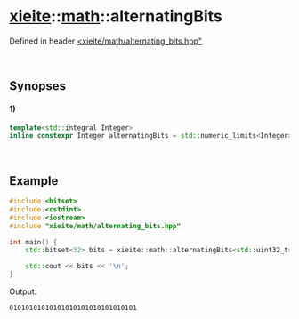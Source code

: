 # [xieite](../../xieite.md)\:\:[math](../../math.md)\:\:alternatingBits
Defined in header [<xieite/math/alternating_bits.hpp"](../../../include/xieite/math/alternating_bits.hpp)

&nbsp;

## Synopses
#### 1)
```cpp
template<std::integral Integer>
inline constexpr Integer alternatingBits = std::numeric_limits<Integer>::max() / 3;
```

&nbsp;

## Example
```cpp
#include <bitset>
#include <cstdint>
#include <iostream>
#include "xieite/math/alternating_bits.hpp"

int main() {
    std::bitset<32> bits = xieite::math::alternatingBits<std::uint32_t>;

    std::cout << bits << '\n';
}
```
Output:
```
01010101010101010101010101010101
```
